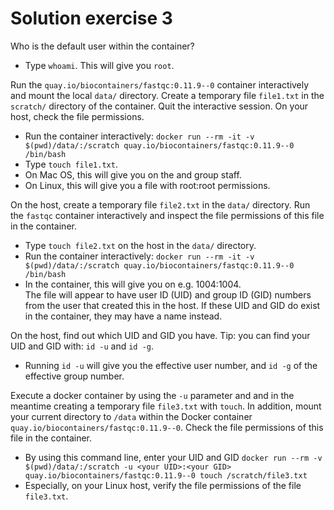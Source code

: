 # Solution exercise 3


Who is the default user within the container?  
 - Type `whoami`. This will give you `root`. 

Run the `quay.io/biocontainers/fastqc:0.11.9--0` container interactively and mount the local `data/` directory. Create a temporary file `file1.txt` in the `scratch/` directory of the container. Quit the interactive session. On your host, check the file permissions.
 - Run the container interactively: `docker run --rm -it -v $(pwd)/data/:/scratch quay.io/biocontainers/fastqc:0.11.9--0 /bin/bash`
 - Type `touch file1.txt`.   
 - On Mac OS, this will give you on the <your user name> and group staff.   
 - On Linux, this will give you a file with root:root permissions.


On the host, create a temporary file `file2.txt` in the `data/` directory. Run the `fastqc` container interactively and inspect the file permissions of this file in the container.  
 - Type `touch file2.txt` on the host in the `data/` directory.   
 - Run the container interactively: `docker run --rm -it -v $(pwd)/data/:/scratch quay.io/biocontainers/fastqc:0.11.9--0 /bin/bash`
 - In the container, this will give you on e.g. 1004:1004.  
The file will appear to have user ID (UID) and group ID (GID) numbers from the user that created this in the host. If these UID and GID do exist in the container, they may have a name instead.


On the host, find out which UID and GID you have. Tip: you can find your UID and GID with: `id -u` and `id -g`. 
 - Running `id -u` will give you the effective user number, and `id -g` of the effective group number. 

Execute a docker container by using the `-u` parameter and and in the meantime creating a temporary file `file3.txt` with `touch`. In addition, mount your current directory to `/data` within the Docker container `quay.io/biocontainers/fastqc:0.11.9--0`. Check the file permissions of this file in the container.   
 - By using this command line, enter your UID and GID 
`docker run --rm -v $(pwd)/data/:/scratch -u <your UID>:<your GID> quay.io/biocontainers/fastqc:0.11.9--0 touch /scratch/file3.txt`
 - Especially, on your Linux host, verify the file permissions of the file `file3.txt`.

